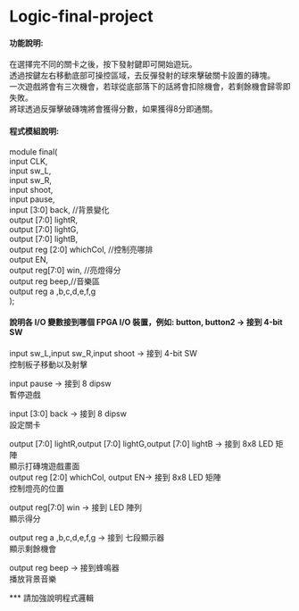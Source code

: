 # Logic-final-project
  
#### 功能說明:<br>  
在選擇完不同的關卡之後，按下發射鍵即可開始遊玩。  
透過按鍵左右移動底部可操控區域，去反彈發射的球來擊破關卡設置的磚塊。  
一次遊戲將會有三次機會，若球從底部落下的話將會扣除機會，若剩餘機會歸零即失敗。  
將球透過反彈擊破磚塊將會獲得分數，如果獲得8分即通關。  

#### 程式模組說明:<br>  
module final(  
					 input CLK,     
					 input sw_L,  
					 input sw_R,  
					 input shoot,  
					 input pause,  
					 input [3:0] back,    //背景變化  
					 output [7:0] lightR,  
					 output [7:0] lightG,  
					 output [7:0] lightB,  
					 output reg [2:0] whichCol,  //控制亮哪排  
					 output EN,  
					 output reg[7:0] win,  //亮燈得分  
                output reg beep,//音樂區  
                output reg a ,b,c,d,e,f,g  
);  

#### 說明各 I/O 變數接到哪個 FPGA I/O 裝置，例如: button, button2 -> 接到 4-bit SW<br>  
  
input sw_L,input sw_R,input shoot -> 接到 4-bit SW  
控制板子移動以及射擊  
  
input pause -> 接到 8 dipsw  
暫停遊戲  

input [3:0] back -> 接到 8 dipsw  
設定關卡  
  
output [7:0] lightR,output [7:0] lightG,output [7:0] lightB -> 接到 8x8 LED 矩陣  
顯示打磚塊遊戲畫面  
output reg [2:0] whichCol, output EN-> 接到 8x8 LED 矩陣  
控制燈亮的位置    
  
output reg[7:0] win -> 接到 LED 陣列  
顯示得分  
  
output reg a ,b,c,d,e,f,g -> 接到 七段顯示器  
顯示剩餘機會  
  
output reg beep -> 接到蜂鳴器  
播放背景音樂  
  
*** 請加強說明程式邏輯  
